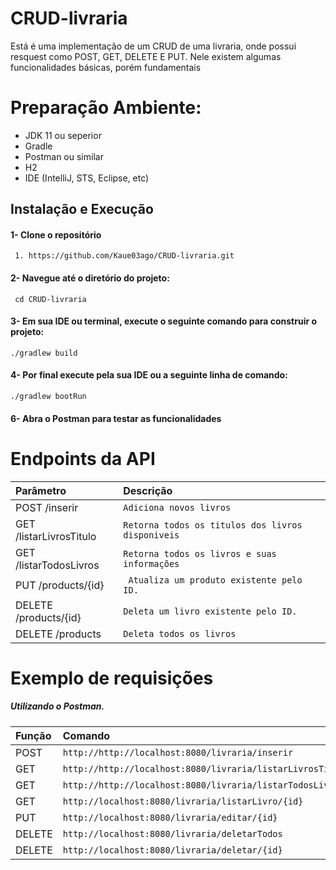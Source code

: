 
# CRUD-livraria

Está é uma implementação de um CRUD de uma livraria, onde possui resquest como POST, GET, DELETE E PUT. Nele existem algumas funcionalidades básicas, porém fundamentais 

# Preparação Ambiente:
- JDK 11 ou seperior
- Gradle
- Postman ou similar 
- H2
- IDE (IntelliJ, STS, Eclipse, etc)

## Instalação e Execução 

#### 1- Clone o repositório 

```http
 1. https://github.com/Kaue03ago/CRUD-livraria.git
```
#### 2- Navegue até o diretório do projeto:

```http
 cd CRUD-livraria
```

#### 3- Em sua IDE ou terminal, execute o seguinte comando para construir o projeto:
```
./gradlew build 
```
#### 4- Por final execute pela sua IDE ou a seguinte linha de comando:
``
./gradlew bootRun
``

#### 6- Abra o Postman para testar as funcionalidades 

# Endpoints da API

| Parâmetro                 | Descrição                                    |
| :----------               | :----------                                  |
| POST /inserir          |`` Adiciona novos livros                    ``    |
| GET /listarLivrosTitulo           | ``Retorna todos os titulos dos livros disponiveis        ``          |
| GET /listarTodosLivros      | ``Retorna todos os livros e suas informações       ``                 |
| PUT /products/{id}      | ` Atualiza um produto existente pelo ID.`    |
| DELETE /products/{id}   | ``Deleta um livro existente pelo ID.       ``|
| DELETE /products        | ``Deleta todos os livros``                   |



#   Exemplo de requisições

##### Utilizando o Postman.

| Função                    |  Comando                           | 
| :----------               | :----------                        | 
| POST                    | ``http://http://localhost:8080/livraria/inserir``  |
| GET                     | ``http://http://localhost:8080/livraria/listarLivrosTitulo``  |
| GET                     | ``http://http://localhost:8080/livraria/listarTodosLivros   ``| 
GET                     | ``http://localhost:8080/livraria/listarLivro/{id}``                |
| PUT           | ``http://localhost:8080/livraria/editar/{id}              ``         |
| DELETE           | ``http://localhost:8080/livraria/deletarTodos``                        |
| DELETE           | ``http://localhost:8080/livraria/deletar/{id}``                        |

